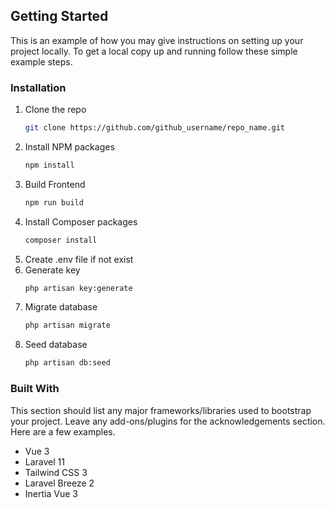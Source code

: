 <!-- GETTING STARTED -->
## Getting Started

This is an example of how you may give instructions on setting up your project locally.
To get a local copy up and running follow these simple example steps.


### Installation

1. Clone the repo
   ```sh
   git clone https://github.com/github_username/repo_name.git
   ```
2. Install NPM packages
   ```sh
   npm install
   ```
3. Build Frontend
   ```sh
   npm run build
   ```
4. Install Composer packages
   ```sh
   composer install
   ```
5. Create .env file if not exist
6. Generate key
   ```sh
   php artisan key:generate
   ```
7. Migrate database
   ```sh
   php artisan migrate
   ```
8. Seed database
   ```sh
   php artisan db:seed
   ```

### Built With

This section should list any major frameworks/libraries used to bootstrap your project. Leave any add-ons/plugins for the acknowledgements section. Here are a few examples.

* Vue 3
* Laravel 11
* Tailwind CSS 3
* Laravel Breeze 2
* Inertia Vue 3 